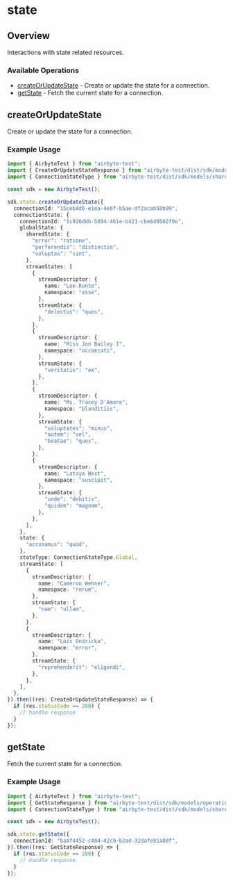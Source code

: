 # state

## Overview

Interactions with state related resources.

### Available Operations

* [createOrUpdateState](#createorupdatestate) - Create or update the state for a connection.
* [getState](#getstate) - Fetch the current state for a connection.

## createOrUpdateState

Create or update the state for a connection.

### Example Usage

```typescript
import { AirbyteTest } from "airbyte-test";
import { CreateOrUpdateStateResponse } from "airbyte-test/dist/sdk/models/operations";
import { ConnectionStateType } from "airbyte-test/dist/sdk/models/shared";

const sdk = new AirbyteTest();

sdk.state.createOrUpdateState({
  connectionId: "15ceb4d6-e1ea-4e0f-b5ae-df2acab58b99",
  connectionState: {
    connectionId: "1c926ddb-5894-461e-b421-cbe6d9502f0e",
    globalState: {
      sharedState: {
        "error": "ratione",
        "perferendis": "distinctio",
        "voluptas": "sint",
      },
      streamStates: [
        {
          streamDescriptor: {
            name: "Lee Runte",
            namespace: "esse",
          },
          streamState: {
            "delectus": "quos",
          },
        },
        {
          streamDescriptor: {
            name: "Miss Jon Bailey I",
            namespace: "occaecati",
          },
          streamState: {
            "veritatis": "ex",
          },
        },
        {
          streamDescriptor: {
            name: "Ms. Tracey D'Amore",
            namespace: "blanditiis",
          },
          streamState: {
            "voluptates": "minus",
            "autem": "vel",
            "beatae": "quos",
          },
        },
        {
          streamDescriptor: {
            name: "Latoya West",
            namespace: "suscipit",
          },
          streamState: {
            "unde": "debitis",
            "quidem": "magnam",
          },
        },
      ],
    },
    state: {
      "accusamus": "quod",
    },
    stateType: ConnectionStateType.Global,
    streamState: [
      {
        streamDescriptor: {
          name: "Cameron Wehner",
          namespace: "rerum",
        },
        streamState: {
          "nam": "ullam",
        },
      },
      {
        streamDescriptor: {
          name: "Lois Ondricka",
          namespace: "error",
        },
        streamState: {
          "reprehenderit": "eligendi",
        },
      },
    ],
  },
}).then((res: CreateOrUpdateStateResponse) => {
  if (res.statusCode == 200) {
    // handle response
  }
});
```

## getState

Fetch the current state for a connection.

### Example Usage

```typescript
import { AirbyteTest } from "airbyte-test";
import { GetStateResponse } from "airbyte-test/dist/sdk/models/operations";
import { ConnectionStateType } from "airbyte-test/dist/sdk/models/shared";

const sdk = new AirbyteTest();

sdk.state.getState({
  connectionId: "baaf4452-c484-42c9-b2ad-32dafe81a88f",
}).then((res: GetStateResponse) => {
  if (res.statusCode == 200) {
    // handle response
  }
});
```
